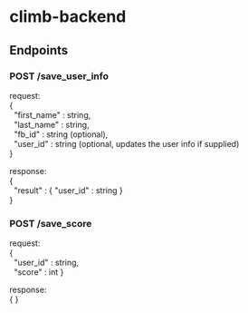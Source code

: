 # climb-backend

## Endpoints

### POST /save_user_info
request:  
{  
&nbsp;&nbsp;"first_name"  :   string,  
&nbsp;&nbsp;"last_name"   :   string,  
&nbsp;&nbsp;"fb_id"       :   string (optional),  
&nbsp;&nbsp;"user_id"     :   string (optional, updates the user info if supplied)  
}  

response:  
{  
&nbsp;&nbsp;"result"   :  {   "user_id"   :   string  }    
}  


### POST /save_score
request:  
{  
&nbsp;&nbsp;"user_id"  :   string,  
&nbsp;&nbsp;"score"   :   int
}  

response:  
{ }  
